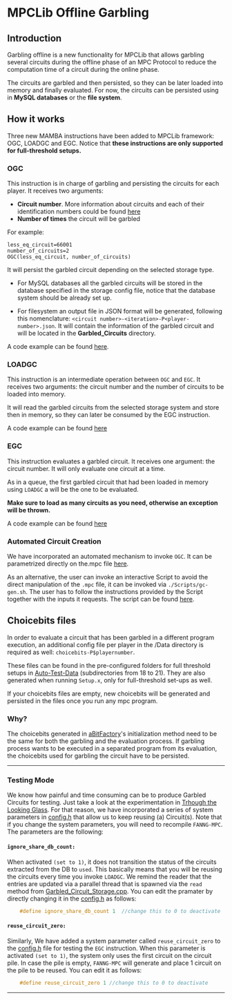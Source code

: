 # MPCLib Offline Garbling

## Introduction
Garbling offline is a new functionality for MPCLib that allows garbling several circuits during the offline phase
of an MPC Protocol to reduce the computation time of a circuit during the online phase. 

The circuits are garbled and then persisted, so they can be later loaded into memory and finally evaluated.
For now, the circuits can be persisted using in **MySQL databases** or the **file system**.

## How it works
Three new MAMBA instructions have been added to MPCLib framework: OGC, LOADGC and EGC. Notice that
**these instructions are only supported for full-threshold setups.**

### OGC
This instruction is in charge of garbling and persisting the circuits for each player. 
It receives two arguments: 
- **Circuit number**. More information about circuits and each of their identification numbers could be found [here](src/GC/Base_Circuits.cpp)
- **Number of times** the circuit will be garbled

For example:
```
less_eq_circuit=66001
number_of_circuits=2
OGC(less_eq_circuit, number_of_circuits)
```

It will persist the garbled circuit depending on the selected storage type. 

- For MySQL databases all the garbled circuits will be stored in the database specified in the storage config file, 
notice that the database system should be already set up. 

- For filesystem an output file in JSON format will be generated, following this 
nomenclature: `<circuit number>-<iteration>-P<player-number>.json`. It will contain the information of the garbled circuit and will be located in the **Garbled_Circuits** directory.

A code example can be found [here](../Programs/test_OGC_LOADGC_EGC/test_OGC_LOADGC_EGC.mpc). 


### LOADGC
This instruction is an intermediate operation between ```OGC``` and ```EGC```. It receives two arguments: the circuit number and the number of circuits to be loaded into memory.

It will read the garbled circuits from the selected storage system and store then in memory, so they can later be consumed by the EGC instruction.

A code example can be found [here](../Programs/test_EGC_float/test_OGC_LOADGC_EGC_float.mpc)

### EGC
This instruction evaluates a garbled circuit. It receives one argument: the circuit number. It will only evaluate one circuit at a time. 

As in a queue, the first garbled circuit that had been loaded in memory using ```LOADGC``` a will be the one to be evaluated.

**Make sure to load as many circuits as you need, otherwise an exception will be thrown.**

A code example can be found [here](../Programs/test_OGC_LOADGC_EGC_float/test_OGC_LOADGC_EGC_float.mpc)

### Automated Circuit Creation
We have incorporated an automated mechanism to invoke ```OGC```. It can be parametrized directly on the.mpc file [here](../Programs/test_gc_gen/test_gc_gen.mpc). 

As an alternative, the user can invoke an interactive Script to avoid the direct manipulation of the  ```.mpc``` file, it can be invoked via ```./Scripts/gc-gen.sh```. The user has to follow the instructions provided by the Script together with the inputs it requests. The script can be found [here](../Scripts/gc-gen.sh). 

## Choicebits files
In order to evaluate a circuit that has been garbled in a different program execution, an additional config file per player in the /Data directory is required as well: `choicebits-P$playernumber`.

These files can be found in the pre-configured folders for full threshold setups in [Auto-Test-Data](Auto-Test-Data) (subdirectories from 18 to 21).
They are also generated when running `Setup.x`, only for full-threshold set-ups as well.

If your choicebits files are empty, new choicebits will be generated and persisted in the files once you run any mpc program.

### Why?
The choicebits generated in [aBitFactory](src/OT/aBitFactory.cpp)'s initialization method need to be the same for both the garbling and the evaluation process.
If garbling process wants to be executed in a separated program from its evaluation, the choicebits used for garbling the circuit have to be persisted.
* **
### Testing Mode
We know how painful and time consuming can be to produce Garbled Circuits for testing. Just take a look at the experimentation in [Trhough the Looking Glass](https://eprint.iacr.org/2022/202). For that reason, we have incorporated a series of system parameters in [config.h](../src/config.h) that allow us to keep reusing (a) Circuit(s). Note that if you change the system parameters, you will need to recompile `FANNG-MPC`. The parameters are the following:

#### `ignore_share_db_count:`
When activated `(set to 1)`, it does not transition the status of the circuits extracted from the DB to `used`. This basically means that you will be reusing the circuits every time you invoke `LOADGC`. We remind the reader that the entries are updated via a parallel thread that is spawned via the `read` method from [Garbled_Circuit_Storage.cpp](../src/GC/Garbled_Circuit_Storage.cpp). You can edit the pramater by directly changing it in the [config.h](../src/config.h) as follows:

```cpp
    #define ignore_share_db_count 1  //change this to 0 to deactivate
```
#### `reuse_circuit_zero:`
Similarly, We have added a system parameter called `reuse_circuit_zero` to the [config.h](../src/config.h) file for testing the `EGC` instruction. When this parameter is activated `(set to 1)`, the system only uses the first circuit on the circuit pile. In case the pile is empty, `FANNG-MPC` will generate and place 1 circuit on the pile to be reused. You can edit it as follows:

```cpp
    #define reuse_circuit_zero 1 //change this to 0 to deactivate
```
* **
